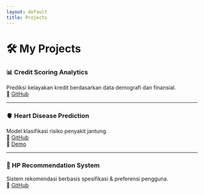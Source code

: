 ```yaml
---
layout: default
title: Projects
---
```


# 🛠️ My Projects

### 📊 Credit Scoring Analytics
Prediksi kelayakan kredit berdasarkan data demografi dan finansial.  
🔗 [GitHub](https://github.com/username/credit-scoring-analytics)

---

### 🫀 Heart Disease Prediction
Model klasifikasi risiko penyakit jantung.  
🔗 [GitHub](https://github.com/username/heart-disease-prediction)  
🔗 [Demo](https://heart-app.streamlit.app)

---

### 📱 HP Recommendation System
Sistem rekomendasi berbasis spesifikasi & preferensi pengguna.  
🔗 [GitHub](https://github.com/username/cellphone-recommender)
